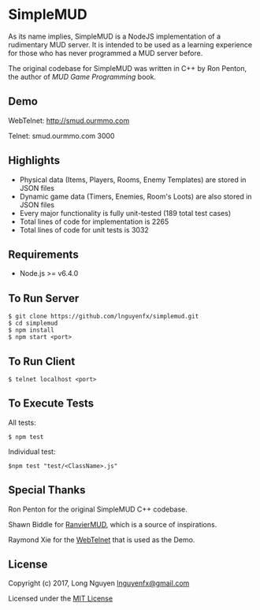 # SimpleMUD

As its name implies, SimpleMUD is a NodeJS implementation of a rudimentary
MUD server. It is intended to be used as a learning experience for those who
has never programmed a MUD server before.

The original codebase for SimpleMUD was written in C++ by Ron Penton, the
author of _MUD Game Programming_ book.

## Demo

  WebTelnet: http://smud.ourmmo.com

  Telnet: smud.ourmmo.com 3000

## Highlights

* Physical data (Items, Players, Rooms, Enemy Templates) are stored in JSON files
* Dynamic game data (Timers, Enemies, Room's Loots) are also stored in JSON files
* Every major functionality is fully unit-tested (189 total test cases)
* Total lines of code for implementation is 2265
* Total lines of code for unit tests is 3032  

## Requirements

* Node.js >= v6.4.0

## To Run Server

    $ git clone https://github.com/lnguyenfx/simplemud.git
    $ cd simplemud
    $ npm install
    $ npm start <port>

## To Run Client

    $ telnet localhost <port>

## To Execute Tests

All tests:

    $ npm test

Individual test:

    $npm test "test/<ClassName>.js"

## Special Thanks

Ron Penton for the original SimpleMUD C++ codebase.

Shawn Biddle for [RanvierMUD](http://ranviermud.com), which is a source of
inspirations.

Raymond Xie for the [WebTelnet](https://github.com/mudchina/webtelnet) that is
used as the Demo.

## License

Copyright (c) 2017, Long Nguyen <lnguyenfx@gmail.com>

Licensed under the [MIT License](../master/LICENSE.txt)
